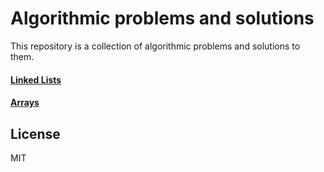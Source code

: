 # Algorithmic problems and solutions

This repository is a collection of algorithmic problems and solutions to them.

#### [Linked Lists](LinkedLists/)
#### [Arrays](Arrays/)


License
----
MIT
